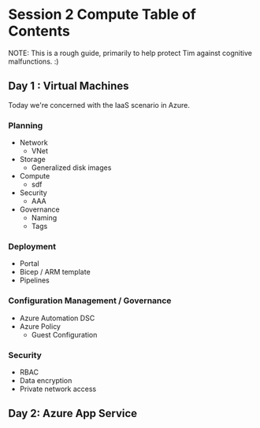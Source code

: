 # Session 2 Compute Table of Contents

NOTE: This is a rough guide, primarily to help protect Tim against cognitive malfunctions. :)

## Day 1 : Virtual Machines

Today we're concerned with the IaaS scenario in Azure.

### Planning

- Network
  - VNet
- Storage
  - Generalized disk images
- Compute
  - sdf
- Security
  - AAA
- Governance
  - Naming
  - Tags

### Deployment

- Portal
- Bicep / ARM template
- Pipelines

### Configuration Management / Governance

- Azure Automation DSC
- Azure Policy
  - Guest Configuration

### Security

- RBAC
- Data encryption
- Private network access



## Day 2: Azure App Service

